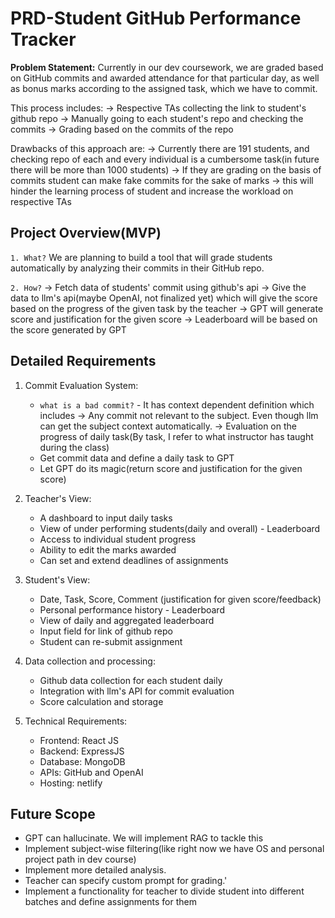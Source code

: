 # PRD-Student GitHub Performance Tracker

**Problem Statement:** Currently in our dev coursework, we are graded based on GitHub commits and awarded attendance for that particular day, as well as bonus marks according to the assigned task, which we have to commit.

This process includes:
-> Respective TAs collecting the link to student's github repo
-> Manually going to each student's repo and checking the commits
-> Grading based on the commits of the repo

Drawbacks of this approach are:
-> Currently there are 191 students, and checking repo of each and every individual is a cumbersome task(in future there will be more than 1000 students)
-> If they are grading on the basis of commits student can make fake commits for the sake of marks
-> this will hinder the learning process of student and increase the workload on respective TAs

## Project Overview(MVP)

`1. What?`
We are planning to build a tool that will grade students automatically by analyzing their commits in their GitHub repo.

`2. How?`
-> Fetch data of students' commit using github's api
-> Give the data to llm's api(maybe OpenAI, not finalized yet) which will give the score based on the progress of the given task by the teacher
-> GPT will generate score and justification for the given score 
-> Leaderboard will be based on the score generated by GPT

## Detailed Requirements

1. Commit Evaluation System:
	-  `what is a bad commit?` - It has context dependent definition which includes 
		-> Any commit not relevant to the subject. Even though llm can get the subject context automatically.
		-> Evaluation on the progress of daily task(By task, I refer to what instructor has taught during the class)
	- Get commit data and define a daily task to GPT
	- Let GPT do its magic(return score and justification for the given score)

2. Teacher's View:
	- A dashboard to input daily tasks
	- View of under performing students(daily and overall) - Leaderboard
	- Access to individual student progress
	- Ability to edit the marks awarded
  	- Can set and extend deadlines of assignments

3. Student's View:
	- Date, Task, Score, Comment (justification for given score/feedback)
	- Personal performance history - Leaderboard
	- View of daily and aggregated leaderboard
	- Input field for link of github repo
 	- Student can re-submit assignment

4. Data collection and processing:
	- Github data collection for each student daily
	- Integration with llm's API for commit evaluation
	- Score calculation and storage

5. Technical Requirements:
	- Frontend: React JS
	- Backend: ExpressJS
	- Database: MongoDB
	- APIs: GitHub and OpenAI
	- Hosting: netlify

## Future Scope
- GPT can hallucinate. We will implement RAG to tackle this
- Implement subject-wise filtering(like right now we have OS and personal project path in dev course)
- Implement more detailed analysis.
- Teacher can specify custom prompt for grading.'
- Implement a functionality for teacher to divide student into different batches and define assignments for them

